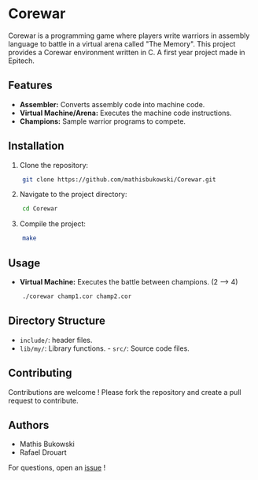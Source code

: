 # Corewar

Corewar is a programming game where players write warriors in assembly language to battle in a virtual arena called "The Memory". This project provides a Corewar environment written in C. A first year project made in Epitech.

## Features

- **Assembler:** Converts assembly code into machine code.
- **Virtual Machine/Arena:** Executes the machine code instructions.
- **Champions:** Sample warrior programs to compete.

## Installation

1. Clone the repository:
```sh
    git clone https://github.com/mathisbukowski/Corewar.git
```
2. Navigate to the project directory:
```sh
    cd Corewar
```
3. Compile the project:
```sh
    make
```

## Usage

- **Virtual Machine:** Executes the battle between champions. (2 --> 4)
```sh
    ./corewar champ1.cor champ2.cor
```

## Directory Structure

- `include/`: header files.
- `lib/my/`: Library functions.
- `src/`: Source code files.

## Contributing

Contributions are welcome ! Please fork the repository and create a pull request to contribute.

## Authors

- Mathis Bukowski
- Rafael Drouart

For questions, open an [issue](https://github.com/mathisbukowski/Corewar/issues) !
